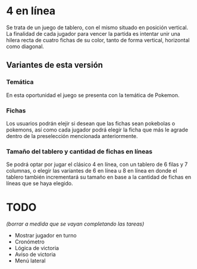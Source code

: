 # 4 en línea

Se trata de un juego de tablero, con el mismo situado en posición vertical. 
La finalidad de cada jugador para vencer la partida es intentar unir una hilera recta de cuatro fichas de su color, tanto de forma vertical, horizontal como diagonal. 

## Variantes de esta versión

### Temática

En esta oportunidad el juego se presenta con la temática de Pokemon.

### Fichas

Los usuarios podrán elejir si desean que las fichas sean pokebolas o pokemons, así como cada jugador podrá elegir la ficha que más le agrade dentro de la preselección mencionada anteriormente.

### Tamaño del tablero y cantidad de fichas en líneas

Se podrá optar por jugar el clásico 4 en línea, con un tablero de 6 filas y 7 columnas, o elegir las variantes de 6 en línea u 8 en línea en donde el tablero también incrementará su tamaño en base a la cantidad de fichas en líneas que se haya elegido.

# TODO

*(borrar a medida que se vayan completando las tareas)*
- Mostrar jugador en turno
- Cronómetro
- Lógica de victoria
- Aviso de victoria
- Menú lateral